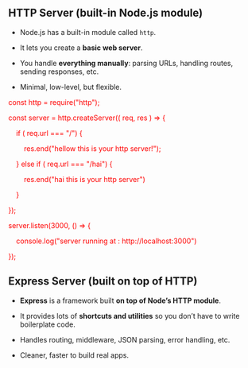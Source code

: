 

## **HTTP Server (built-in Node.js module)**

- Node.js has a built-in module called `http`.
    
- It lets you create a **basic web server**.
    
- You handle **everything manually**: parsing URLs, handling routes, sending responses, etc.
    
- Minimal, low-level, but flexible.

<span style="color: red">

const http = require("http");

const server = http.createServer(( req, res ) => {

    if ( req.url === "/") {

        res.end("hellow this is your http server!");

    } else if ( req.url === "/hai") {

        res.end("hai this is your http server")

    }

});

server.listen(3000, () => {

    console.log("server running at : http://localhost:3000")

});

</span>

## **Express Server (built on top of HTTP)**

- **Express** is a framework built **on top of Node’s HTTP module**.
    
- It provides lots of **shortcuts and utilities** so you don’t have to write boilerplate code.
    
- Handles routing, middleware, JSON parsing, error handling, etc.
    
- Cleaner, faster to build real apps.